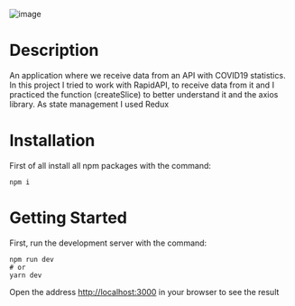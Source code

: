 ![image](https://user-images.githubusercontent.com/92051961/196974027-1d187f46-1164-47cc-b6ae-a27bf149d4dc.png)
# Description
An application where we receive data from an API with COVID19 statistics.
In this project I tried to work with RapidAPI, to receive data from it and I practiced the function (createSlice) to better understand it and the axios library.
As state management I used Redux
# Installation
First of all install all npm packages with the command:
```
npm i
```
# Getting Started
First, run the development server with the command: 
```
npm run dev
# or
yarn dev
```
Open the address [http://localhost:3000](http://localhost:3000) in your browser to see the result
